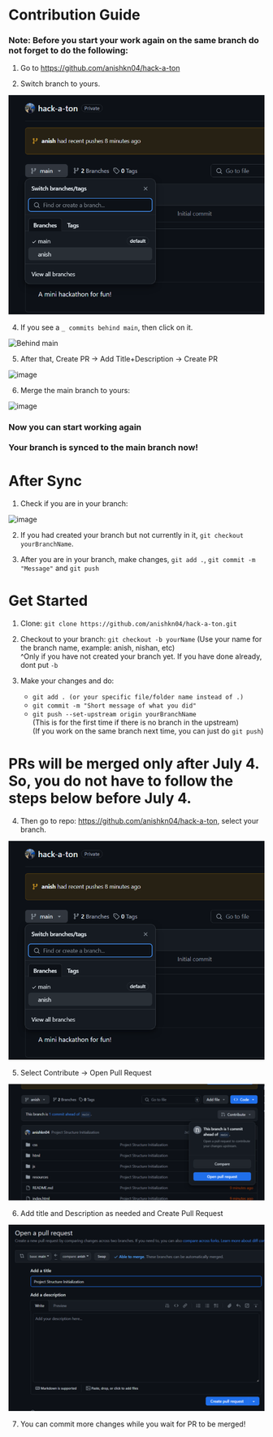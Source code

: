 # Contribution Guide

<h3> Note: Before you start your work again on the same branch do not forget to do the following:<br></h3>

1. Go to https://github.com/anishkn04/hack-a-ton

2. Switch branch to yours.

![Select Branch](images/branch.png)

4. If you see a `_ commits behind main`, then click on it.

![Behind main](https://github.com/anishkn04/hack-a-ton/assets/113242950/001a1b49-7602-47c2-9cf2-ea9c52639586)

5. After that, Create PR -> Add Title+Description -> Create PR

![image](https://github.com/anishkn04/hack-a-ton/assets/113242950/3cf5fad0-cf8b-427c-823a-1757186cabe9)


6. Merge the main branch to yours:

![image](https://github.com/anishkn04/hack-a-ton/assets/113242950/137115da-89a8-481b-9781-9c8aade97292)

<h3>Now you can start working again<br><br>Your branch is synced to the main branch now!
</h3>

# After Sync

1. Check if you are in your branch:

![image](https://github.com/anishkn04/hack-a-ton/assets/113242950/526229f9-be74-458c-be01-bafcc5c76ae9)

2. If you had created your branch but not currently in it, `git checkout yourBranchName`.

3. After you are in your branch, make changes, `git add .`, `git commit -m "Message"` and `git push`

# Get Started

1. Clone: `git clone https://github.com/anishkn04/hack-a-ton.git`

2. Checkout to your branch: `git checkout -b yourName` (Use your name for the branch name, example: anish, nishan, etc)<br>
                                           ^Only if you have not created your branch yet. If you have done already, dont put `-b`
3. Make your changes and do:
    - `git add . (or your specific file/folder name instead of .)`
    - `git commit -m "Short message of what you did"`
    - `git push --set-upstream origin yourBranchName`<br>
    (This is for the first time if there is no branch in the upstream)<br>
    (If you work on the same branch next time, you can just do `git push`)


# PRs will be merged only after July 4. So, you do not have to follow the steps below before July 4.

4. Then go to repo: https://github.com/anishkn04/hack-a-ton, select your branch.

![Select Branch](images/branch.png)

5. Select Contribute ->  Open Pull Request

![Contribute](images/contribute.png)

6. Add title and Description as needed and Create Pull Request

![Open PR](images/openpr.png)

7. You can commit more changes while you wait for PR to be merged!
